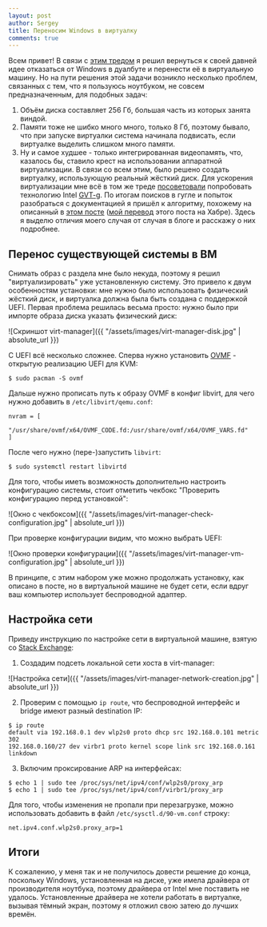 ```yaml
---
layout: post
author: Sergey
title: Переносим Windows в виртуалку
comments: true
---
```


Всем привет! В связи с [этим тредом](https://www.linux.org.ru/polls/polls/14565894) я решил вернуться к своей давней идее отказаться от Windows в дуалбуте и перенести её в виртуальную машину. Но на пути решения этой задачи возникло несколько проблем, связанных с тем, что я пользуюсь ноутбуком, не совсем предназначенным, для подобных задач:
1. Объём диска составляет 256 Гб, большая часть из которых занята виндой.
2. Памяти тоже не шибко много много, только 8 Гб, поэтому бывало, что при запуске виртуалки система начинала подвисать, если виртуалке выделить слишком много памяти.
3. Ну и самое худшее - только интегрированная видеопамять, что, казалось бы, ставило крест на использовании аппаратной виртуализации.
В связи со всем этим, было решено создать виртуалку, использующую реальный жёсткий диск. Для ускорения виртуализации мне всё в том же треде [посоветовали](https://www.linux.org.ru/polls/polls/14565894?cid=14731156) попробовать технологию Intel [GVT-g](https://github.com/intel/gvt-linux/wiki/GVTg_Setup_Guide). По итогам поисков в гугле и попыток разобраться с документацией я пришёл к алгоритму, похожему на описанный в [этом посте](https://blog.bepbep.co/posts/gvt/) ([мой перевод](https://habr.com/ru/post/437270/) этого поста на Хабре). Здесь я выделю отличия моего случая от случая в блоге и расскажу о них подробнее.

## Перенос существующей системы в ВМ
Снимать образ с раздела мне было некуда, поэтому я решил "виртуализировать" уже установленную систему. Это привело к двум особенностям установки: мне нужно было использовать физический жёсткий диск, и виртуалка должна была быть создана с поддержкой UEFI. Первая проблема решилась весьма просто: нужно было при импорте образа диска указать физический диск:    

![Скриншот virt-manager]({{ "/assets/images/virt-manager-disk.jpg" | absolute_url }})    

С UEFI всё несколько сложнее. Сперва нужно установить [OVMF](http://www.linux-kvm.org/downloads/lersek/ovmf-whitepaper-c770f8c.txt) - открытую реализацию UEFI для KVM:
```
$ sudo pacman -S ovmf
```
Дальше нужно прописать путь к образу OVMF в конфиг libvirt, для чего нужно добавить в `/etc/libvirt/qemu.conf`:
```
nvram = [
	"/usr/share/ovmf/x64/OVMF_CODE.fd:/usr/share/ovmf/x64/OVMF_VARS.fd"
]
```
После чего нужно (пере-)запустить `libvirt`:
```
$ sudo systemctl restart libvirtd
```
Для того, чтобы иметь возможность дополнительно настроить конфигурацию системы, стоит отметить чекбокс "Проверить конфигурацию перед установкой":    

![Окно с чекбоксом]({{ "/assets/images/virt-manager-check-configuration.jpg" | absolute_url }})    

При проверке конфигурации видим, что можно выбрать UEFI:

![Окно проверки конфигурации]({{ "/assets/images/virt-manager-vm-configuration.jpg" | absolute_url }})    

В принципе, с этим набором уже можно продолжать установку, как описано в посте, но в виртуальной машине не будет сети, если вдруг ваш компьютер использует беспроводной адаптер.

## Настройка сети
Приведу инструкцию по настройке сети в виртуальной машине, взятую со [Stack Exchange](https://unix.stackexchange.com/questions/159191/setup-kvm-on-a-wireless-interface-on-a-laptop-machine):
1. Создадим подсеть локальной сети хоста в virt-manager:

![Настройка сети]({{ "/assets/images/virt-manager-network-creation.jpg" | absolute_url }})    

2. Проверим с помощью `ip route`, что беспроводной интерфейс и bridge имеют разный destination IP:
```
$ ip route
default via 192.168.0.1 dev wlp2s0 proto dhcp src 192.168.0.101 metric 302
192.168.0.160/27 dev virbr1 proto kernel scope link src 192.168.0.161 linkdown
```
3. Включим проксирование ARP на интерфейсах:
```
$ echo 1 | sudo tee /proc/sys/net/ipv4/conf/wlp2s0/proxy_arp
$ echo 1 | sudo tee /proc/sys/net/ipv4/conf/virbr1/proxy_arp
```
Для того, чтобы изменения не пропали при перезагрузке, можно использовать добавить в файл `/etc/sysctl.d/90-vm.conf` строку:
```
net.ipv4.conf.wlp2s0.proxy_arp=1
```

## Итоги
К сожалению, у меня так и не получилось довести решение до конца, поскольку Windows, установленная на диске, уже имела драйвера от производителя ноутбука, поэтому драйвера от Intel мне поставить не удалось. Установленные драйвера не хотели работать в виртуалке, вызывая тёмный экран, поэтому я отложил свою затею до лучших времён.
